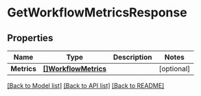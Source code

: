 # GetWorkflowMetricsResponse

## Properties

Name | Type | Description | Notes
------------ | ------------- | ------------- | -------------
**Metrics** | [**[]WorkflowMetrics**](WorkflowMetrics.md) |  | [optional] 

[[Back to Model list]](../README.md#documentation-for-models) [[Back to API list]](../README.md#documentation-for-api-endpoints) [[Back to README]](../README.md)


